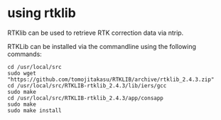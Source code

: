 # using rtklib

RTKlib can be used to retrieve RTK correction data via ntrip.

RTKLib can be installed via the commandline using the following commands:
```
cd /usr/local/src
sudo wget "https://github.com/tomojitakasu/RTKLIB/archive/rtklib_2.4.3.zip"
cd /usr/local/src/RTKLIB-rtklib_2.4.3/lib/iers/gcc
sudo make
cd /usr/local/src/RTKLIB-rtklib_2.4.3/app/consapp
sudo make
sudo make install
```

